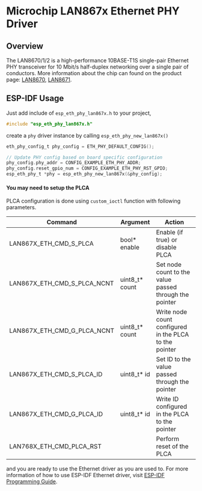 # Microchip LAN867x Ethernet PHY Driver

## Overview

The LAN8670/1/2 is a high-performance 10BASE-T1S single-pair Ethernet PHY transceiver for 10 Mbit/s half-duplex networking over a single pair of conductors. 
More information about the chip can found on the product page: [LAN8670](https://www.microchip.com/en-us/product/lan8670), [LAN8671](https://www.microchip.com/en-us/product/lan8671).

## ESP-IDF Usage

Just add include of `esp_eth_phy_lan867x.h` to your project,

```c
#include "esp_eth_phy_lan867x.h"
```

create a `phy` driver instance by calling `esp_eth_phy_new_lan867x()`

```c
eth_phy_config_t phy_config = ETH_PHY_DEFAULT_CONFIG();

// Update PHY config based on board specific configuration
phy_config.phy_addr = CONFIG_EXAMPLE_ETH_PHY_ADDR;
phy_config.reset_gpio_num = CONFIG_EXAMPLE_ETH_PHY_RST_GPIO;
esp_eth_phy_t *phy = esp_eth_phy_new_lan867x(&phy_config);
```

#### You may need to setup the PLCA

PLCA configuration is done using `custom_ioctl` function with following parameters.

| Command                     | Argument       | Action                                                 |
|-----------------------------|----------------|--------------------------------------------------------|
| LAN867X_ETH_CMD_S_PLCA      | bool* enable   | Enable (if true) or disable PLCA                       |
| LAN867X_ETH_CMD_S_PLCA_NCNT | uint8_t* count | Set node count to the value passed through the pointer |
| LAN867X_ETH_CMD_G_PLCA_NCNT | uint8_t* count | Write node count configured in the PLCA to the pointer |
| LAN867X_ETH_CMD_S_PLCA_ID   | uint8_t* id    | Set ID to the value passed through the pointer         |
| LAN867X_ETH_CMD_G_PLCA_ID   | uint8_t* id    | Write ID configured in the PLCA to the pointer         |
| LAN768X_ETH_CMD_PLCA_RST    |                | Perform reset of the PLCA                              |

and you are ready to use the Ethernet driver as you are used to. For more information of how to use ESP-IDF Ethernet driver, visit [ESP-IDF Programming Guide](https://docs.espressif.com/projects/esp-idf/en/latest/esp32/api-reference/network/esp_eth.html).
